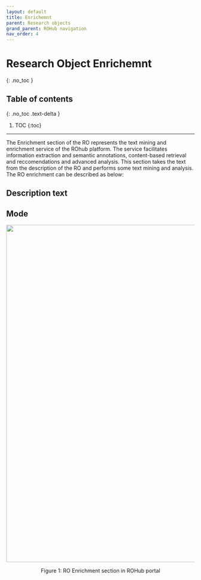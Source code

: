 ```yaml
---
layout: default
title: Enrichemnt
parent: Research objects
grand_parent: ROHub navigation
nav_order: 4
---
```


# Research Object Enrichemnt
{: .no_toc }
## Table of contents
{: .no_toc .text-delta }

1. TOC
{:toc}

---

The Enrichment section of the RO represents the text mining and enrichment service of the ROhub platform. The service facilitates information extraction and semantic annotations, content-based retrieval and reccomendations and advanced analysis. This section takes the text from the description of the RO and performs some text mining and analysis. The RO enrichment can be described as below:

## Description text

## Mode





<p align="center"> <img src="https://box.psnc.pl/f/00246f01e5/?raw=1" width="900"> </p>
<div align="center"> Figure 1: RO Enrichment section in ROHub portal </div>
